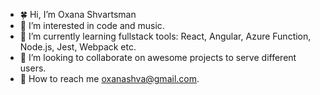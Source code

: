 - 🍀 Hi, I’m Oxana Shvartsman
- 👀 I’m interested in code and music.
- 🧲 I’m currently learning fullstack tools: React, Angular, Azure Function, Node.js, Jest, Webpack etc.
- 💞 I’m looking to collaborate on awesome projects to serve different users.
- 💌 How to reach me [oxanashva@gmail.com](mailto:oxanashva@gmail.com).

<!---
displaygreat/displaygreat is a ✨ special ✨ repository because its `README.md` (this file) appears on your GitHub profile.
You can click the Preview link to take a look at your changes.
--->
